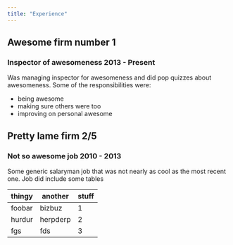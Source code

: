 ```yaml
---
title: "Experience"
---
```


## Awesome firm number 1

### Inspector of awesomeness 2013 - Present

Was managing inspector for awesomeness and did pop quizzes about awesomeness.
Some of the responsibilities were:

- being awesome
- making sure others were too
- improving on personal awesome

## Pretty lame firm 2/5

### Not so awesome job 2010 - 2013

Some generic salaryman job that was not nearly as cool as the most recent one.
Job did include some tables

| thingy | another  | stuff |
|--------|----------|-------|
| foobar | bizbuz   | 1     |
| hurdur | herpderp | 2     |
| fgs    | fds      | 3     |
